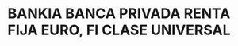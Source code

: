 ---
layout: fund
title: BANKIA BANCA PRIVADA RENTA FIJA EURO, FI CLASE UNIVERSAL
isin: ES0108903032
---